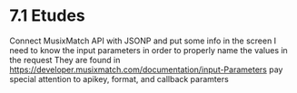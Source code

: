 # 7.1 Etudes
Connect MusixMatch API with JSONP and put some info in the screen
I need to know the input parameters in order to properly name the values in the
request
They are found in https://developer.musixmatch.com/documentation/input-Parameters
pay special attention to apikey, format, and callback paramters 

